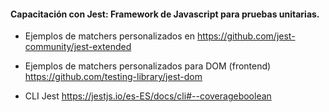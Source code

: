#### Capacitación con Jest: Framework de Javascript para pruebas unitarias.

- Ejemplos de matchers personalizados en https://github.com/jest-community/jest-extended

- Ejemplos de matchers personalizados para DOM (frontend) https://github.com/testing-library/jest-dom

- CLI Jest https://jestjs.io/es-ES/docs/cli#--coverageboolean